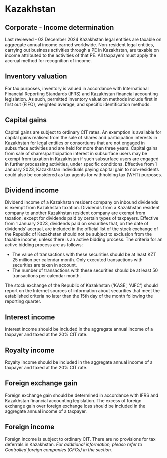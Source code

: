 # Kazakhstan
## Corporate - Income determination
Last reviewed - 02 December 2024
Kazakhstan legal entities are taxable on aggregate annual income earned worldwide. Non-resident legal entities, carrying out business activities through a PE in Kazakhstan, are taxable on income attributed to the activities of that PE. All taxpayers must apply the accrual method for recognition of income.
## Inventory valuation
For tax purposes, inventory is valued in accordance with International Financial Reporting Standards (IFRS) and Kazakhstan financial accounting legislation. As such, permitted inventory valuation methods include first in first out (FIFO), weighted average, and specific identification methods.
## Capital gains
Capital gains are subject to ordinary CIT rates. An exemption is available for capital gains realised from the sale of shares and participation interests in Kazakhstan for legal entities or consortiums that are not engaged in subsurface activities and are held for more than three years.
Capital gains from sale of shares/participation interest in subsurface users may be exempt from taxation in Kazakhstan if such subsurface users are engaged in further processing activities, under specific conditions.
Effective from 1 January 2023, Kazakhstan individuals paying capital gain to non-residents could also be considered as tax agents for withholding tax (WHT) purposes.
## Dividend income
Dividend income of a Kazakhstan resident company on inbound dividends is exempt from Kazakhstan taxation. Dividends from a Kazakhstan resident company to another Kazakhstan resident company are exempt from taxation, except for dividends paid by certain types of taxpayers.
Effective from 1 January 2023, dividends paid on securities that, on the date of dividends’ accrual, are included in the official list of the stock exchange of the Republic of Kazakhstan should not be subject to exclusion from the taxable income, unless there is an active bidding process. The criteria for an active bidding process are as follows:
  * The value of transactions with these securities should be at least KZT 25 million per calendar month. Only executed transactions with securities are taken in account.
  * The number of transactions with these securities should be at least 50 transactions per calendar month.


The stock exchange of the Republic of Kazakhstan ('KASE', 'AIFC') should report on the Internet sources of information about securities that meet the established criteria no later than the 15th day of the month following the reporting quarter.
## Interest income
Interest income should be included in the aggregate annual income of a taxpayer and taxed at the 20% CIT rate.
## Royalty income
Royalty income should be included in the aggregate annual income of a taxpayer and taxed at the 20% CIT rate.
## Foreign exchange gain
Foreign exchange gain should be determined in accordance with IFRS and Kazakhstan financial accounting legislation. The excess of foreign exchange gain over foreign exchange loss should be included in the aggregate annual income of a taxpayer.
## Foreign income
Foreign income is subject to ordinary CIT.
There are no provisions for tax deferrals in Kazakhstan.
_For additional information, please refer to Controlled foreign companies (CFCs) in the section._
